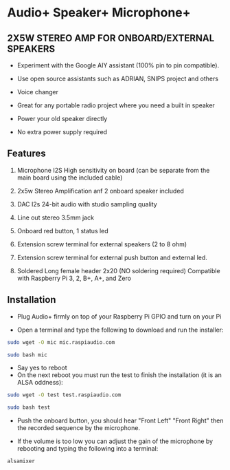 <!--
---
name: RASPIAUDIO AUDIO+ SPEAKERS+ MIC+
class: board
type: audio,io
formfactor: phat
manufacturer: RASPIAUDIO
description: An I2S digital to analog audio converter with 2X5W STEREO AMP FOR ONBOARD/EXTERNAL SPEAKERS and detachable ONBOARD I2S MICROPHONE
buy: https://raspiaudio.com
image: 'audioplus_speakerplus_micplus.png'
pincount: 40
eeprom: no
power:
  '1':
  '2':
ground:
  '6':
  '9':
  '14':
  '20':
  '25':
  '30':
  '34':
  '39':
pin:
  '12':
    name: I2S Clock
  '16':
    name: Button
    mode: input
    active: low
  '22':
    name: LED
    mode: output
    active: high
  '35':
    name: I2S WS
  '36':
    name: Google Driver
  '38':
    name: I2S D-In
  '40':
    name: I2S D-Out
install:
  'devices':
  - 'i2s'
-->
# Audio+ Speaker+ Microphone+ 
## 2X5W STEREO AMP FOR ONBOARD/EXTERNAL SPEAKERS

* Experiment with the Google AIY assistant (100% pin to pin compatible).
 
* Use open source assistants such as ADRIAN, SNIPS project and others

* Voice changer

* Great for any portable radio project where you need a built in speaker

* Power your old speaker directly

* No extra power supply required

## Features

1. Microphone I2S High sensitivity on board (can be separate from the main board using the included cable)

2. 2x5w Stereo Amplification anf 2 onboard speaker included

3. DAC I2s 24-bit audio with studio sampling quality

4. Line out stereo 3.5mm jack

5. Onboard red button, 1 status led

6. Extension screw terminal for external speakers (2 to 8 ohm)

7. Extension screw terminal for external push button and external led.

8. Soldered Long female header 2x20 (NO soldering required) Compatible with Raspberry Pi 3, 2, B+, A+, and Zero

## Installation

* Plug Audio+ firmly on top of your Raspberry Pi GPIO and turn on your Pi

* Open a terminal and type the following to download and run the installer:

```bash
sudo wget -O mic mic.raspiaudio.com

sudo bash mic
```
* Say yes to reboot
* On the next reboot you must run the test to finish the installation (it is an ALSA oddness):

```bash
sudo wget -O test test.raspiaudio.com

sudo bash test
```

* Push the onboard button, you should hear "Front Left" "Front Right" then the recorded sequence by the microphone. 

* If the volume is too low you can adjust the gain of the microphone by rebooting and typing the following into a terminal:

```bash
alsamixer
```


